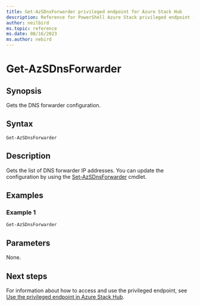 ```yaml
---
title: Get-AzSDnsForwarder privileged endpoint for Azure Stack Hub
description: Reference for PowerShell Azure Stack privileged endpoint - Get-AzSDnsForwarder
author: neilbird
ms.topic: reference
ms.date: 08/16/2023
ms.author: nebird
---
```


# Get-AzSDnsForwarder

## Synopsis

Gets the DNS forwarder configuration.

## Syntax

```
Get-AzSDnsForwarder
```

## Description

Gets the list of DNS forwarder IP addresses. You can update the configuration by using the [Set-AzSDnsForwarder](set-azsdnsforwarder.md) cmdlet.

## Examples

### Example 1

```
Get-AzSDnsForwarder
```

## Parameters

None.

## Next steps

For information about how to access and use the privileged endpoint, see [Use the privileged endpoint in Azure Stack Hub](../../operator/azure-stack-privileged-endpoint.md).
